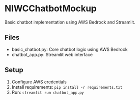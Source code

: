 # NIWCChatbotMockup
Basic chatbot implementation using AWS Bedrock and Streamlit.

## Files
- basic_chatbot.py: Core chatbot logic using AWS Bedrock
- chatbot_app.py: Streamlit web interface

## Setup
1. Configure AWS credentials
2. Install requirements: `pip install -r requirements.txt`
3. Run: `streamlit run chatbot_app.py`
